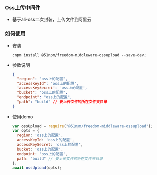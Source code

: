 ### Oss上传中间件

- 基于ali-oss二次封装，上传文件到阿里云

### 如何使用

- 安装

  ```
  cnpm install @51npm/freedom-middleware-ossupload --save-dev;
  ```

- 参数说明

  ```json
  {
    "region": "oss上的配置",
    "accessKeyId": "oss上的配置",
    "accessKeySecret": "oss上的配置",
    "bucket": "oss上的配置",
    "endpoint": "oss上的配置",
    "path": "build" // 要上传文件的所在文件夹目录
  }
  ```
  
- 使用demo
	
  ```js
  var ossUpload = require("@51npm/freedom-middleware-ossupload");
  var opts = {
    region: 'oss上的配置',
    accessKeyId: 'oss上的配置',
    accessKeySecret: 'oss上的配置',
    bucket: 'oss上的配置',
    endpoint: 'oss上的配置',
    path: "build" // 要上传文件的所在文件夹目录
  };
  await ossUpload(opts);
  ```
  
  
